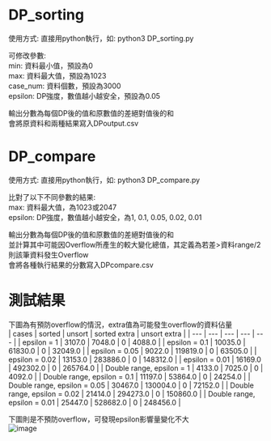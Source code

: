 # DP_sorting
使用方式: 直接用python執行，如: python3 DP_sorting.py

可修改參數:  
  min: 資料最小值，預設為0  
  max: 資料最大值，預設為1023  
  case_num: 資料個數，預設為3000  
  epsilon: DP強度，數值越小越安全，預設為0.05

輸出分數為每個DP後的值和原數值的差絕對值後的和  
會將原資料和兩種結果寫入DPoutput.csv


# DP_compare
使用方式: 直接用python執行，如: python3 DP_compare.py

比對了以下不同參數的結果:  
  max: 資料最大值，為1023或2047  
  epsilon: DP強度，數值越小越安全，為1, 0.1, 0.05, 0.02, 0.01

輸出分數為每個DP後的值和原數值的差絕對值後的和  
並計算其中可能因Overflow所產生的較大變化總值，其定義為若差>資料range/2則該筆資料發生Overflow  
會將各種執行結果的分數寫入DPcompare.csv

# 測試結果  
下圖為有預防overflow的情況，extra值為可能發生overflow的資料佔量  
| cases | sorted | unsort | sorted extra | unsort extra |
| --- | --- | --- | --- | --- |
| epsilon = 1 | 3107.0 | 7048.0 | 0 | 4088.0 |
| epsilon = 0.1 | 10035.0 | 61830.0 | 0 | 32049.0 |
| epsilon = 0.05 | 9022.0 | 119819.0 | 0 | 63505.0 |
| epsilon = 0.02 | 13153.0 | 283886.0 | 0 | 148312.0 |
| epsilon = 0.01 | 16169.0 | 492302.0 | 0 | 265764.0 |
| Double range, epsilon = 1 | 4133.0 | 7025.0 | 0 | 4092.0 |
| Double range, epsilon = 0.1 | 11197.0 | 53864.0 | 0 | 24254.0 |
| Double range, epsilon = 0.05 | 30467.0 | 130004.0 | 0 | 72152.0 |
| Double range, epsilon = 0.02 | 21414.0 | 294273.0 | 0 | 150860.0 |
| Double range, epsilon = 0.01 | 25447.0 | 528682.0 | 0 | 248456.0 |

下圖則是不預防overflow，可發現epsilon影響量變化不大  
![image](https://github.com/cislab-ntut/DP_sorting/assets/62545842/bebb334d-8e07-4bc4-bcb7-6655605cafaf)

